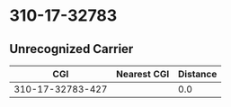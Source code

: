 # 310-17-32783
## Unrecognized Carrier


| CGI | Nearest CGI | Distance |
|-----|-------------|----------|
| 310-17-32783-427 |  | 0.0 |
